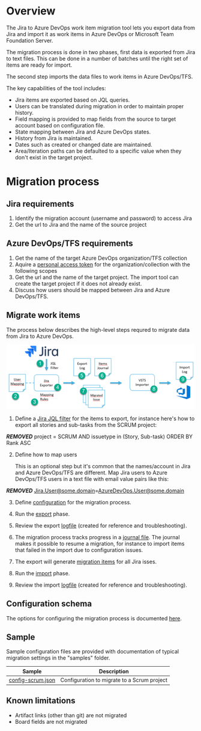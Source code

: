 # Overview

The Jira to Azure DevOps work item migration tool lets you export data from Jira and import it as work items in Azure DevOps or Microsoft Team Foundation Server.

The migration process is done in two phases, first data is exported from Jira to text files. This can be done in a number of batches until the right set of items are ready for import.

The second step imports the data files to work items in Azure DevOps/TFS. 

The key capabilities of the tool includes:

- Jira items are exported based on JQL queries.
- Users can be translated during migration in order to maintain proper history.
- Field mapping is provided to map fields from the source to target account based on configuration file.
- State mapping between Jira and Azure DevOps states.
- History from Jira is maintained.
- Dates such as created or changed date are maintained. 
- Area/Iteration paths can be defaulted to a specific value when they don't exist in the target project.

# Migration process

## Jira requirements 

1. Identify the migration account (username and password) to access Jira
2. Get the url to Jira and the name of the source project

## Azure DevOps/TFS requirements

1. Get the name of the target Azure DevOps organization/TFS collection
2. Aquire a [personal access token](https://docs.microsoft.com/en-us/azure/devops/organizations/accounts/use-personal-access-tokens-to-authenticate) for the organization/collection with the following scopes
3. Get the url and the name of the target project. The import tool can create the target project if it does not already exist.
4. Discuss how users should be mapped between Jira and Azure DevOps/TFS.

## Migrate work items

The process below describes the high-level steps requred to migrate data from Jira to Azure DevOps.

![](migration-process.png)

1. Define a [Jira JQL filter](https://confluence.atlassian.com/jirasoftwarecloud/advanced-searching-764478330.html#Advancedsearching-ConstructingJQLqueries) for the items to export, for instance here's how to export all stories and sub-tasks from the SCRUM project:

***REMOVED***   project = SCRUM AND issuetype in (Story, Sub-task) ORDER BY Rank ASC

2. Define how to map users
  
    This is an optional step but it's common that the names/account in Jira and Azure DevOps/TFS are different. Map Jira users to Azure DevOps/TFS users in a text file with email value pairs like this:

***REMOVED***   Jira.User@some.domain=AzureDevOps.User@some.domain

3. Define [configuration](config.md) for the migration process.

4. Run the [export](jira-export.md) phase.

5. Review the export [logfile](logfile.md) (created for reference and troubleshooting).

6. The migration process tracks progress in a [journal file](journalfile.md). The journal makes it possible to resume a migration, for instance to import items that failed in the import due to configuration issues.

7. The export will generate [migration items](migration-item.md) for all Jira isses.

8. Run the [import](wi-import.md) phase.

9. Review the import [logfile](logfile.md) (created for reference and troubleshooting).

## Configuration schema

The options for configuring the migration process is documented [here](config.md).

## Sample

Sample configuration files are provided with documentation of typical migration settings in the "samples" folder.

|Sample|Description|
|---|---|
|[config-scrum.json](samples/config-scrum.json)|Configuration to migrate to a Scrum project|

## Known limitations
- Artifact links (other than git) are not migrated
- Board fields are not migrated
